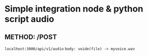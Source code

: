 # Simple integration node & python script audio 

## METHOD: /POST
`localhost:3000/api/v1/audio`
`body: voide(file) -> myvoice.wav`